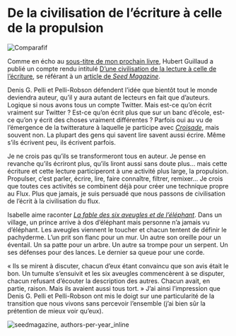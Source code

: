 # De la civilisation de l’écriture à celle de la propulsion



![Comparafif](https://tcrouzet.com/images_tc/2009/10/verbes.png)

Comme en écho au [sous-titre de mon prochain livre](https://tcrouzet.com/2009/10/25/de-la-civilisation-de-l%E2%80%99ecrit-a-la-civilisation-du-flux/), Hubert Guillaud a publié un compte rendu intitulé [D’une civilisation de la lecture à celle de l’écriture](http://lafeuille.homo-numericus.net/2009/10/dune-civilisation-de-la-lecture-a-celle-de-lecriture.html), se référant à un [article de *Seed Magazine*](http://seedmagazine.com/content/article/a_writing_revolution/).<span id="more-11613"></span>

Denis G. Pelli et Pelli-Robson défendent l’idée que bientôt tout le monde deviendra auteur, qu’il y aura autant de lecteurs en fait que d’auteurs. Logique si nous avons tous un compte Twitter. Mais est-ce qu’on écrit vraiment sur Twitter ? Est-ce qu’on écrit plus que sur un banc d’école, est-ce qu’on y écrit des choses vraiment différentes ? Parfois oui au vu de l’émergence de la twitterature à laquelle je participe avec [*Croisade*](http://twiller.tcrouzet.com/), mais souvent non. La plupart des gens qui savent lire savent aussi écrire. Même s’ils écrivent peu, ils écrivent parfois.

Je ne crois pas qu’ils se transformeront tous en auteur. Je pense en revanche qu’ils écriront plus, qu’ils liront aussi sans doute plus… mais cette écriture et cette lecture participeront à une activité plus large, la propulsion. Propulser, c’est parler, écrire, lire, faire connaître, filtrer, remixer… Je crois que toutes ces activités se combinent déjà pour créer une technique propre au Flux. Plus que jamais, je suis persuadé que nous passons de civilisation de l’écrit à la civilisation du flux.

Isabelle aime raconter [*La fable des six aveugles et de l’éléphant*](http://www.mondeentete.net/pdf/fable_sixaveugles.pdf%20). Dans un village, un prince arrive à dos d’éléphant mais personne n’a jamais vu d’éléphant. Les aveugles viennent le toucher et chacun tentent de définir le pachyderme. L’un prit son flanc pour un mur. Un autre son oreille pour un éventail. Un sa patte pour un arbre. Un autre sa trompe pour un serpent. Un ses défenses pour des lances. Le dernier sa queue pour une corde.

« Ils se mirent à discuter, chacun d’eux étant convaincu que son avis était le bon. Un tumulte s’ensuivit et les six aveugles commencèrent à se disputer, chacun refusant d’écouter la description des autres. Chacun avait, en partie, raison. Mais ils avaient aussi tous tort. » J’ai ainsi l’impression que Denis G. Pelli et Pelli-Robson ont mis le doigt sur une particularité de la transition que nous vivons sans percevoir l’ensemble (j’ai bien sûr la prétention de mieux voir qu’eux).

![seedmagazine, authors-per-year_inline](https://tcrouzet.com/images_tc/2009/10/authors-per-year_inline_640x2621.jpg)